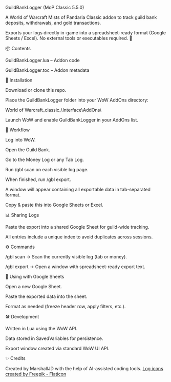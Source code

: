 GuildBankLogger (MoP Classic 5.5.0)

A World of Warcraft Mists of Pandaria Classic addon to track guild bank deposits, withdrawals, and gold transactions.

Exports your logs directly in-game into a spreadsheet-ready format (Google Sheets / Excel).
No external tools or executables required. 🎉

📦 Contents

GuildBankLogger.lua – Addon code

GuildBankLogger.toc – Addon metadata

🚀 Installation

Download or clone this repo.

Place the GuildBankLogger folder into your WoW AddOns directory:

World of Warcraft\_classic_\Interface\AddOns\


Launch WoW and enable GuildBankLogger in your AddOns list.

🔄 Workflow

Log into WoW.

Open the Guild Bank.

Go to the Money Log or any Tab Log.

Run /gbl scan on each visible log page.

When finished, run /gbl export.

A window will appear containing all exportable data in tab-separated format.

Copy & paste this into Google Sheets or Excel.

📊 Sharing Logs

Paste the export into a shared Google Sheet for guild-wide tracking.

All entries include a unique index to avoid duplicates across sessions.

⚙️ Commands

/gbl scan → Scan the currently visible log (tab or money).

/gbl export → Open a window with spreadsheet-ready export text.

📄 Using with Google Sheets

Open a new Google Sheet.

Paste the exported data into the sheet.

Format as needed (freeze header row, apply filters, etc.).

🛠 Development

Written in Lua using the WoW API.

Data stored in SavedVariables for persistence.

Export window created via standard WoW UI API.

✨ Credits

Created by MarshallJD with the help of AI-assisted coding tools.
<a href="https://www.flaticon.com/free-icons/log" title="log icons">Log icons created by Freepik - Flaticon</a>
